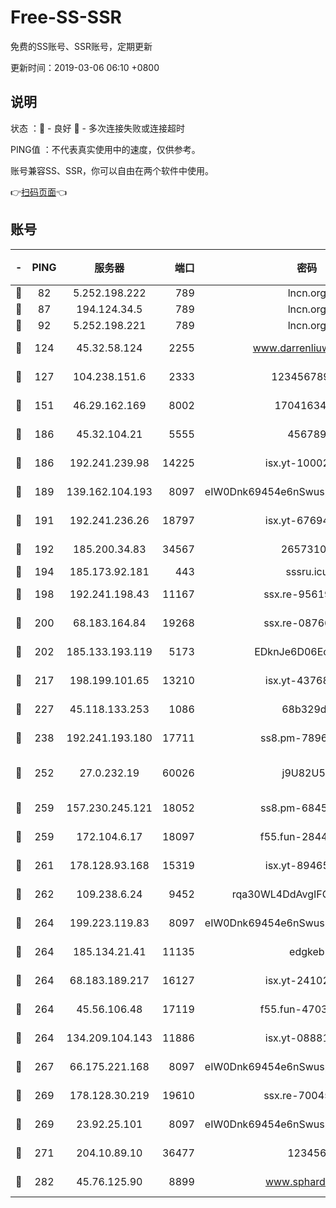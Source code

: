 # Free-SS-SSR

免费的SS账号、SSR账号，定期更新

更新时间：2019-03-06 06:10 +0800

## 说明

状态     ：🙂 - 良好 🙁 - 多次连接失败或连接超时

PING值   ：不代表真实使用中的速度，仅供参考。

账号兼容SS、SSR，你可以自由在两个软件中使用。

👉[扫码页面](https://liesauer.github.io/free-ss-ssr.github.io/)👈

## 账号

|-|PING|服务器|端口|密码|加密方式|区域|
|:----:|:----:|:-----:|-----:|:----:|:----:|:----:|
|🙂|82|5.252.198.222|789|lncn.org|rc4|JP|
|🙂|87|194.124.34.5|789|lncn.org|rc4|JP|
|🙂|92|5.252.198.221|789|lncn.org|rc4|JP|
|🙂|124|45.32.58.124|2255|www.darrenliuwei.com|aes-256-cfb|JP|
|🙂|127|104.238.151.6|2333|12345678900|aes-256-cfb|JP|
|🙂|151|46.29.162.169|8002|1704163453|aes-256-cfb|RU|
|🙂|186|45.32.104.21|5555|456789|aes-256-cfb|SG|
|🙂|186|192.241.239.98|14225|isx.yt-10002331|aes-256-cfb|US|
|🙂|189|139.162.104.193|8097|eIW0Dnk69454e6nSwuspv9DmS201tQ0D|aes-256-cfb|JP|
|🙂|191|192.241.236.26|18797|isx.yt-67694274|aes-256-cfb|US|
|🙂|192|185.200.34.83|34567|26573106|aes-256-cfb|US|
|🙂|194|185.173.92.181|443|sssru.icu|rc4-md5|RU|
|🙂|198|192.241.198.43|11167|ssx.re-95619566|aes-256-cfb|US|
|🙂|200|68.183.164.84|19268|ssx.re-08766670|aes-256-cfb|US|
|🙂|202|185.133.193.119|5173|EDknJe6D06EoWDaw|aes-256-cfb|US|
|🙂|217|198.199.101.65|13210|isx.yt-43768936|aes-256-cfb|US|
|🙂|227|45.118.133.253|1086|68b329da|aes-256-cfb|SG|
|🙂|238|192.241.193.180|17711|ss8.pm-78965598|aes-256-cfb|US|
|🙂|252|27.0.232.19|60026|j9U82U53|xchacha20-ietf-poly1305|HK|
|🙂|259|157.230.245.121|18052|ss8.pm-68457462|aes-256-cfb|SG|
|🙂|259|172.104.6.17|18097|f55.fun-28441819|aes-256-cfb|US|
|🙂|261|178.128.93.168|15319|isx.yt-89465296|aes-256-cfb|SG|
|🙂|262|109.238.6.24|9452|rqa30WL4DdAvgIFG6Fs3znzTa|aes-256-cfb|FR|
|🙂|264|199.223.119.83|8097|eIW0Dnk69454e6nSwuspv9DmS201tQ0D|aes-256-cfb|US|
|🙂|264|185.134.21.41|11135|edgkeb|aes-256-cfb|GB|
|🙂|264|68.183.189.217|16127|isx.yt-24102866|aes-256-cfb|SG|
|🙂|264|45.56.106.48|17119|f55.fun-47038034|aes-256-cfb|US|
|🙂|264|134.209.104.143|11886|isx.yt-08881056|aes-256-cfb|SG|
|🙂|267|66.175.221.168|8097|eIW0Dnk69454e6nSwuspv9DmS201tQ0D|aes-256-cfb|US|
|🙂|269|178.128.30.219|19610|ssx.re-70045890|aes-256-cfb|SG|
|🙂|269|23.92.25.101|8097|eIW0Dnk69454e6nSwuspv9DmS201tQ0D|aes-256-cfb|US|
|🙂|271|204.10.89.10|36477|123456|aes-256-cfb|US|
|🙂|282|45.76.125.90|8899|www.sphard.com|aes-256-cfb|JP|
